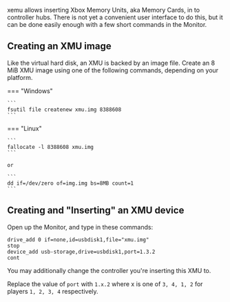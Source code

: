 xemu allows inserting Xbox Memory Units, aka Memory Cards, in to controller hubs. There is not yet a convenient user interface to do this, but it can be done easily enough with a few short commands in the Monitor.

## Creating an XMU image

Like the virtual hard disk, an XMU is backed by an image file. Create an 8 MiB XMU image using one of the following commands, depending on your platform.

=== "Windows"

	```
	fsutil file createnew xmu.img 8388608
	```

=== "Linux"

	```
	fallocate -l 8388608 xmu.img
	```

	or

	```
	dd if=/dev/zero of=img.img bs=8MB count=1
	```

## Creating and "Inserting" an XMU device

Open up the Monitor, and type in these commands:

```
drive_add 0 if=none,id=usbdisk1,file="xmu.img"
stop
device_add usb-storage,drive=usbdisk1,port=1.3.2
cont
```

You may additionally change the controller you're inserting this XMU to.

Replace the value of `port` with `1.x.2` where x is one of `3, 4, 1, 2` for players `1, 2, 3, 4` respectively.
